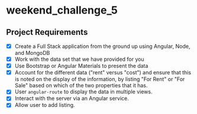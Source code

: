 # weekend_challenge_5
## Project Requirements

- [x] Create a Full Stack application from the ground up using Angular, Node, and MongoDB
- [x] Work with the data set that we have provided for you
- [x] Use Bootstrap or Angular Materials to present the data
- [x] Account for the different data ("rent" versus "cost") and ensure that this is noted on the display of the information, by listing "For Rent" or "For Sale" based on which of the two properties that it has.
- [x] User `angular-route` to display the data in multiple views.
- [x] Interact with the server via an Angular service. 
- [x] Allow user to add listing.
